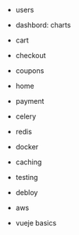 


- users
- dashbord: charts
- cart
- checkout
- coupons
- home

- payment

- celery
- redis
- docker
- caching
- testing
- debloy
- aws
- vueje basics